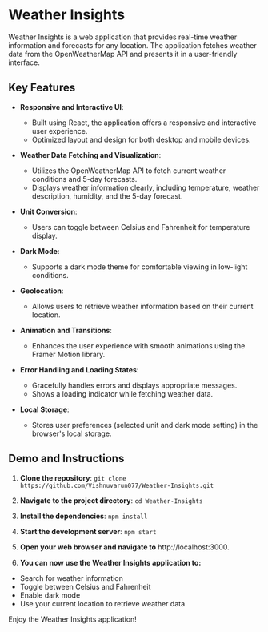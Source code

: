 # Weather Insights

Weather Insights is a web application that provides real-time weather information and forecasts for any location. The application fetches weather data from the OpenWeatherMap API and presents it in a user-friendly interface.

## Key Features

- **Responsive and Interactive UI**:
  - Built using React, the application offers a responsive and interactive user experience.
  - Optimized layout and design for both desktop and mobile devices.

- **Weather Data Fetching and Visualization**:
  - Utilizes the OpenWeatherMap API to fetch current weather conditions and 5-day forecasts.
  - Displays weather information clearly, including temperature, weather description, humidity, and the 5-day forecast.

- **Unit Conversion**:
  - Users can toggle between Celsius and Fahrenheit for temperature display.

- **Dark Mode**:
  - Supports a dark mode theme for comfortable viewing in low-light conditions.

- **Geolocation**:
  - Allows users to retrieve weather information based on their current location.

- **Animation and Transitions**:
  - Enhances the user experience with smooth animations using the Framer Motion library.

- **Error Handling and Loading States**:
  - Gracefully handles errors and displays appropriate messages.
  - Shows a loading indicator while fetching weather data.

- **Local Storage**:
  - Stores user preferences (selected unit and dark mode setting) in the browser's local storage.

## Demo and Instructions

1. **Clone the repository**:
`git clone https://github.com/Vishnuvarun077/Weather-Insights.git`


2. **Navigate to the project directory**:
`cd Weather-Insights`

3. **Install the dependencies**:
`npm install`


4. **Start the development server**:
`npm start`


5. **Open your web browser and navigate to** 
http://localhost:3000.

6. **You can now use the Weather Insights application to:**
- Search for weather information
- Toggle between Celsius and Fahrenheit
- Enable dark mode
- Use your current location to retrieve weather data

Enjoy the Weather Insights application! 